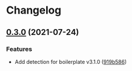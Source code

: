 # Changelog

## [0.3.0](https://www.github.com/gulpjs/update-template/compare/v0.2.3...v0.3.0) (2021-07-24)


### Features

* Add detection for boilerplate v3.1.0 ([919b586](https://www.github.com/gulpjs/update-template/commit/919b58682d6ba542c97f187a071e6b97f20f70dc))
